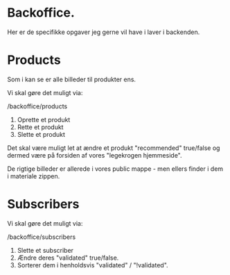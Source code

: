 # Backoffice.

Her er de specifikke opgaver jeg gerne vil have i laver i backenden.

# Products

Som i kan se er alle billeder til produkter ens.

Vi skal gøre det muligt via:

/backoffice/products

1. Oprette et produkt
2. Rette et produkt
3. Slette et produkt

Det skal være muligt let at ændre et produkt "recommended" true/false og dermed være på forsiden af vores "legekrogen hjemmeside".

De rigtige billeder er allerede i vores public mappe - men ellers finder i dem i materiale zippen.

# Subscribers

Vi skal gøre det muligt via:

/backoffice/subscribers

1. Slette et subscriber
2. Ændre deres "validated" true/false.
3. Sorterer dem i henholdsvis "validated" / "!validated".